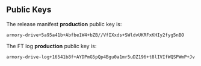 Public Keys
-----------

The release manifest **production** public key is:

```
armory-drive+5a95a41b+Abfbe1W4+bZB//VfIXxds+SWldvUKRFxKHIy2fyg5nBO
```

The FT log **production** public key is:

```
armory-drive-log+16541b8f+AYDPmG5pQp4Bgu0a1mr5uDZ196+t8lIVIfWQSPWmP+Jv
```
